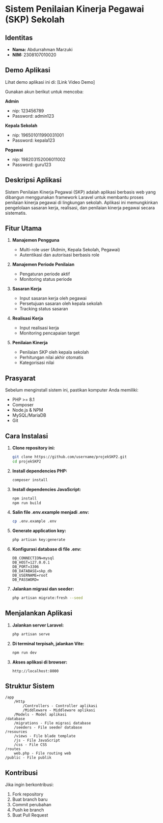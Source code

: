 # Sistem Penilaian Kinerja Pegawai (SKP) Sekolah

## Identitas
- **Nama:** Abdurrahman Marzuki
- **NIM:** 2308107010020

## Demo Aplikasi
Lihat demo aplikasi ini di: [Link Video Demo]

Gunakan akun berikut untuk mencoba:

**Admin**
- nip: 123456789
- Password: admin123

**Kepala Sekolah**
- nip: 196501011990031001
- Password: kepala123

**Pegawai**
- nip: 198203152006011002
- Password: guru123

## Deskripsi Aplikasi
Sistem Penilaian Kinerja Pegawai (SKP) adalah aplikasi berbasis web yang dibangun menggunakan framework Laravel untuk membantu proses penilaian kinerja pegawai di lingkungan sekolah. Aplikasi ini memungkinkan pengelolaan sasaran kerja, realisasi, dan penilaian kinerja pegawai secara sistematis.

## Fitur Utama
1. **Manajemen Pengguna**
   - Multi-role user (Admin, Kepala Sekolah, Pegawai)
   - Autentikasi dan autorisasi berbasis role

2. **Manajemen Periode Penilaian**
   - Pengaturan periode aktif
   - Monitoring status periode

3. **Sasaran Kerja**
   - Input sasaran kerja oleh pegawai
   - Persetujuan sasaran oleh kepala sekolah
   - Tracking status sasaran

4. **Realisasi Kerja**
   - Input realisasi kerja
   - Monitoring pencapaian target

5. **Penilaian Kinerja**
   - Penilaian SKP oleh kepala sekolah
   - Perhitungan nilai akhir otomatis
   - Kategorisasi nilai

## Prasyarat
Sebelum menginstall sistem ini, pastikan komputer Anda memiliki:
- PHP >= 8.1
- Composer
- Node.js & NPM
- MySQL/MariaDB
- Git

## Cara Instalasi

1. **Clone repository ini:**
   ```bash
   git clone https://github.com/username/projekSKP2.git
   cd projekSKP2
   ```

2. **Install dependencies PHP:**
   ```bash
   composer install
   ```

3. **Install dependencies JavaScript:**
   ```bash
   npm install
   npm run build
   ```

4. **Salin file .env.example menjadi .env:**
   ```bash
   cp .env.example .env
   ```

5. **Generate application key:**
   ```bash
   php artisan key:generate
   ```

6. **Konfigurasi database di file .env:**
   ```
   DB_CONNECTION=mysql
   DB_HOST=127.0.0.1
   DB_PORT=3306
   DB_DATABASE=skp_db
   DB_USERNAME=root
   DB_PASSWORD=
   ```

7. **Jalankan migrasi dan seeder:**
   ```bash
   php artisan migrate:fresh --seed
   ```

## Menjalankan Aplikasi

1. **Jalankan server Laravel:**
   ```bash
   php artisan serve
   ```

2. **Di terminal terpisah, jalankan Vite:**
   ```bash
   npm run dev
   ```

3. **Akses aplikasi di browser:**
   ```
   http://localhost:8000
   ```

## Struktur Sistem
```
/app
    /Http
        /Controllers - Controller aplikasi
        /Middleware - Middleware aplikasi
    /Models - Model aplikasi
/database
    /migrations - File migrasi database
    /seeders - File seeder database
/resources
    /views - File blade template
    /js - File JavaScript
    /css - File CSS
/routes
    web.php - File routing web
/public - File publik
```

## Kontribusi
Jika ingin berkontribusi:
1. Fork repository
2. Buat branch baru
3. Commit perubahan
4. Push ke branch
5. Buat Pull Request
